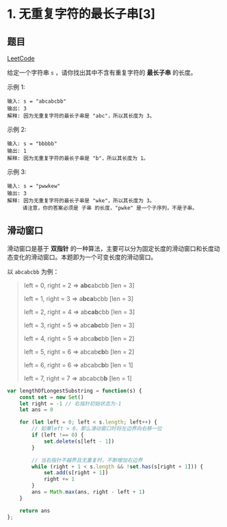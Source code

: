 # 1. 无重复字符的最长子串[3]

## 题目

[LeetCode](https://leetcode-cn.com/problems/longest-substring-without-repeating-characters/)

给定一个字符串 `s` ，请你找出其中不含有重复字符的 **最长子串** 的长度。

示例 1:

```
输入: s = "abcabcbb"
输出: 3 
解释: 因为无重复字符的最长子串是 "abc"，所以其长度为 3。
```

示例 2:

```
输入: s = "bbbbb"
输出: 1
解释: 因为无重复字符的最长子串是 "b"，所以其长度为 1。
```

示例 3:

```
输入: s = "pwwkew"
输出: 3
解释: 因为无重复字符的最长子串是 "wke"，所以其长度为 3。
     请注意，你的答案必须是 子串 的长度，"pwke" 是一个子序列，不是子串。
```

## 滑动窗口

滑动窗口是基于 **双指针** 的一种算法，主要可以分为固定长度的滑动窗口和长度动态变化的滑动窗口。本题即为一个可变长度的滑动窗口。

以 `abcabcbb` 为例：

> left = 0, right = 2 => **abc**abcbb [len = 3]
> 
> left = 1, right = 3 => a**bca**bcbb [len = 3]
> 
> left = 2, right = 4 => ab**cab**cbb [len = 3]
> 
> left = 3, right = 5 => abc**abc**bb [len = 3]
> 
> left = 4, right = 5 => abca**bc**bb [len = 2]
> 
> left = 5, right = 6 => abcab**cb**b [len = 2]
> 
> left = 6, right = 6 => abcabc**b**b [len = 1]
> 
> left = 7, right = 7 => abcabcb**b** [len = 1]

```javascript
var lengthOfLongestSubstring = function(s) {
    const set = new Set()
    let right = -1 // 右指针初始状态为-1
    let ans = 0

    for (let left = 0; left < s.length; left++) {
        // 如果left > 0，那么滑动窗口时将左边界向右移一位
        if (left !== 0) {
            set.delete(s[left - 1])
        }

        // 当右指针不越界且无重复时，不断增加右边界
        while (right + 1 < s.length && !set.has(s[right + 1])) {
            set.add(s[right + 1])
            right += 1
        }
        ans = Math.max(ans, right - left + 1)
    }

    return ans
};
```
